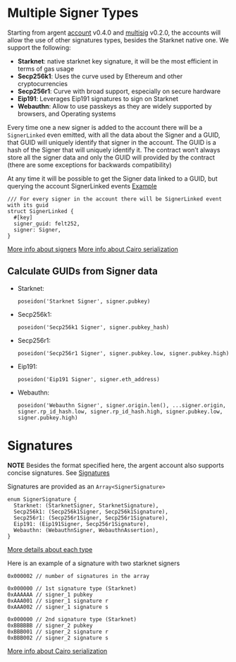 # Multiple Signer Types

Starting from argent [account](./argent-account.md) v0.4.0 and [multisig](./multisig.md) v0.2.0, the accounts will allow the use of other signatures types, besides the Starknet native one. We support the following:

- **Starknet**: native starknet key signature, it will be the most efficient in terms of gas usage
- **Secp256k1**: Uses the curve used by Ethereum and other cryptocurrencies
- **Secp256r1**: Curve with broad support, especially on secure hardware
- **Eip191**: Leverages Eip191 signatures to sign on Starknet
- **Webauthn**: Allow to use passkeys as they are widely supported by browsers, and Operating systems

Every time one a new signer is added to the account there will be a `SignerLinked` even emitted, with all the data about the Signer and a GUID, that GUID will uniquely identify that signer in the account. The GUID is a hash of the Signer that will uniquely identify it. The contract won’t always store all the signer data and only the GUID will provided by the contract (there are some exceptions for backwards compatibility)

At any time it will be possible to get the Signer data linked to a GUID, but querying the account SignerLinked events
[Example](../scripts/query-guid-info.ts)

```
/// For every signer in the account there will be SignerLinked event with its guid
struct SignerLinked {
  #[key]
  signer_guid: felt252,
  signer: Signer,
}
```

[More info about signers](../src/signer/signer_signature.cairo)
[More info about Cairo serialization](https://docs.starknet.io/documentation/architecture_and_concepts/Smart_Contracts/serialization_of_Cairo_types/#data_types_of_252_bits_or_less)

## Calculate GUIDs from Signer data

- Starknet:

  `poseidon('Starknet Signer', signer.pubkey)`

- Secp256k1:

  `poseidon('Secp256k1 Signer', signer.pubkey_hash)`

- Secp256r1:

  `poseidon('Secp256r1 Signer', signer.pubkey.low, signer.pubkey.high)`

- Eip191:

  `poseidon('Eip191 Signer', signer.eth_address)`

- Webauthn:

  `poseidon('Webauthn Signer', signer.origin.len(), ...signer.origin, signer.rp_id_hash.low, signer.rp_id_hash.high, signer.pubkey.low, signer.pubkey.high)`

# Signatures

**NOTE** Besides the format specified here, the argent account also supports concise signatures. See [Signatures](./argent_account.md#Signatures)

Signatures are provided as an `Array<SignerSignature>`

```
enum SignerSignature {
  Starknet: (StarknetSigner, StarknetSignature),
  Secp256k1: (Secp256k1Signer, Secp256k1Signature),
  Secp256r1: (Secp256r1Signer, Secp256r1Signature),
  Eip191: (Eip191Signer, Secp256r1Signature),
  Webauthn: (WebauthnSigner, WebauthnAssertion),
}
```

[More details about each type](../src/signer/signer_signature.cairo)

Here is an example of a signature with two starknet signers

```
0x000002 // number of signatures in the array

0x000000 // 1st signature type (Starknet)
0xAAAAAA // signer_1 pubkey
0xAAA001 // signer_1 signature r
0xAAA002 // signer_1 signature s

0x000000 // 2nd signature type (Starknet)
0xBBBBBB // signer_2 pubkey
0xBBB001 // signer_2 signature r
0xBBB002 // signer_2 signature s
```

[More info about Cairo serialization](https://docs.starknet.io/documentation/architecture_and_concepts/Smart_Contracts/serialization_of_Cairo_types/#data_types_of_252_bits_or_less)
